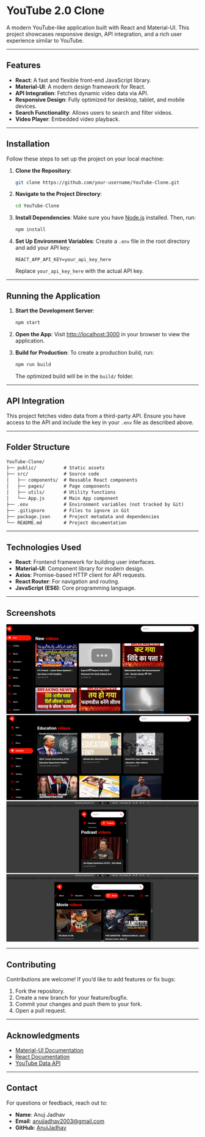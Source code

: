 # YouTube 2.0 Clone

A modern YouTube-like application built with React and Material-UI. This project showcases responsive design, API integration, and a rich user experience similar to YouTube.

---

## Features
- **React**: A fast and flexible front-end JavaScript library.
- **Material-UI**: A modern design framework for React.
- **API Integration**: Fetches dynamic video data via API.
- **Responsive Design**: Fully optimized for desktop, tablet, and mobile devices.
- **Search Functionality**: Allows users to search and filter videos.
- **Video Player**: Embedded video playback.

---

## Installation

Follow these steps to set up the project on your local machine:

1. **Clone the Repository**:
   ```bash
   git clone https://github.com/your-username/YouTube-Clone.git
   ```

2. **Navigate to the Project Directory**:
   ```bash
   cd YouTube-Clone
   ```

3. **Install Dependencies**:
   Make sure you have [Node.js](https://nodejs.org/) installed. Then, run:
   ```bash
   npm install
   ```

4. **Set Up Environment Variables**:
   Create a `.env` file in the root directory and add your API key:
   ```plaintext
   REACT_APP_API_KEY=your_api_key_here
   ```

   Replace `your_api_key_here` with the actual API key.

---

## Running the Application

1. **Start the Development Server**:
   ```bash
   npm start
   ```

2. **Open the App**:
   Visit [http://localhost:3000](http://localhost:3000) in your browser to view the application.

3. **Build for Production**:
   To create a production build, run:
   ```bash
   npm run build
   ```
   The optimized build will be in the `build/` folder.

---

## API Integration

This project fetches video data from a third-party API. Ensure you have access to the API and include the key in your `.env` file as described above.

---

## Folder Structure
```
YouTube-Clone/
├── public/          # Static assets
├── src/             # Source code
│   ├── components/  # Reusable React components
│   ├── pages/       # Page components
│   ├── utils/       # Utility functions
│   └── App.js       # Main App component
├── .env             # Environment variables (not tracked by Git)
├── .gitignore       # Files to ignore in Git
├── package.json     # Project metadata and dependencies
└── README.md        # Project documentation
```

---

## Technologies Used

- **React**: Frontend framework for building user interfaces.
- **Material-UI**: Component library for modern design.
- **Axios**: Promise-based HTTP client for API requests.
- **React Router**: For navigation and routing.
- **JavaScript (ES6)**: Core programming language.

---

## Screenshots

![Screenshot1](public/images/Screenshot1.png)
![Screenshot2](public/images/Screenshot2.png)
![Screenshot3](public/images/Screenshot3.png)
![Screenshot4](public/images/Screenshot4.png)



---

## Contributing

Contributions are welcome! If you’d like to add features or fix bugs:

1. Fork the repository.
2. Create a new branch for your feature/bugfix.
3. Commit your changes and push them to your fork.
4. Open a pull request.

---

## Acknowledgments

- [Material-UI Documentation](https://mui.com/)
- [React Documentation](https://reactjs.org/)
- [YouTube Data API](https://developers.google.com/youtube/v3)

---

## Contact

For questions or feedback, reach out to:
- **Name**: Anuj Jadhav
- **Email**: anujjadhav2003@gmail.com
- **GitHub**: [AnujJadhav](https://github.com/aj-024)


